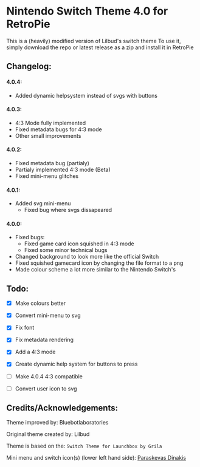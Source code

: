 # Nintendo Switch Theme 4.0 for RetroPie

This is a (heavily) modified version of Lilbud's switch theme
To use it, simply download the repo or latest release as a zip and install it in RetroPie

## Changelog:

#### 4.0.4:
- Added dynamic helpsystem instead of svgs with buttons
#### 4.0.3:
- 4:3 Mode fully implemented
- Fixed metadata bugs for 4:3 mode
- Other small improvements
#### 4.0.2:
- Fixed metadata bug (partialy)
- Partialy implemented 4:3 mode (Beta)
- Fixed mini-menu glitches
#### 4.0.1:
- Added svg mini-menu
  - Fixed bug where svgs dissapeared
#### 4.0.0:
- Fixed bugs:
  - Fixed game card icon squished in 4:3 mode
  - Fixed some minor technical bugs
- Changed background to look more like the official Switch
- Fixed squished gamecard icon by changing the file format to a png
- Made colour scheme a lot more similar to the Nintendo Switch's


## Todo:

- [x] Make colours better
- [x] Convert mini-menu to svg
- [x] Fix font
- [x] Fix metadata rendering
- [x] Add a 4:3 mode
- [x] Create dynamic help system for buttons to press
- [ ] Make 4.0.4 4:3 compatible
- [ ] Convert user icon to svg


## Credits/Acknowledgements:

Theme improved by: Bluebotlaboratories

Original theme created by: Lilbud

Theme is based on the: ```Switch Theme for Launchbox by Grila```

Mini menu and switch icon(s) (lower left hand side): [Paraskevas Dinakis
](https://codepen.io/perry_nt)
